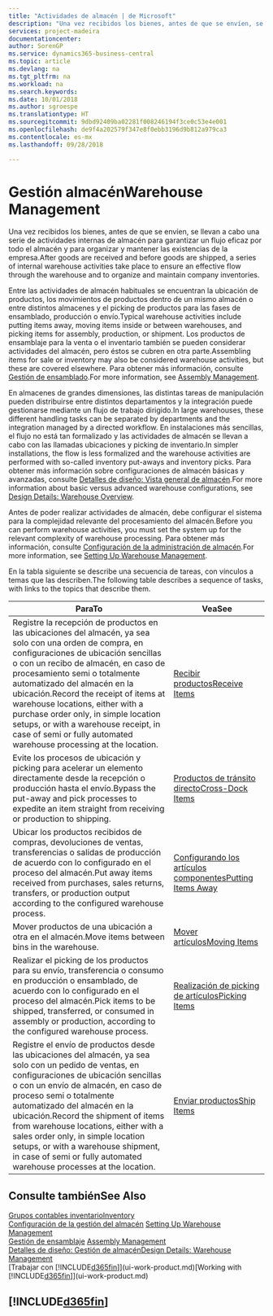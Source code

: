 ```yaml
---
title: "Actividades de almacén | de Microsoft"
description: "Una vez recibidos los bienes, antes de que se envíen, se llevan a cabo una serie de actividades internas de almacén para garantizar un flujo eficaz por todo el almacén y para organizar y mantener las existencias de la empresa."
services: project-madeira
documentationcenter: 
author: SorenGP
ms.service: dynamics365-business-central
ms.topic: article
ms.devlang: na
ms.tgt_pltfrm: na
ms.workload: na
ms.search.keywords: 
ms.date: 10/01/2018
ms.author: sgroespe
ms.translationtype: HT
ms.sourcegitcommit: 9dbd92409ba02281f008246194f3ce0c53e4e001
ms.openlocfilehash: de9f4a202579f347e8f0ebb3196d9b812a979ca3
ms.contentlocale: es-mx
ms.lasthandoff: 09/28/2018

---
```

# <a name="warehouse-management"></a><span data-ttu-id="e3bd1-103">Gestión almacén</span><span class="sxs-lookup"><span data-stu-id="e3bd1-103">Warehouse Management</span></span>
<span data-ttu-id="e3bd1-104">Una vez recibidos los bienes, antes de que se envíen, se llevan a cabo una serie de actividades internas de almacén para garantizar un flujo eficaz por todo el almacén y para organizar y mantener las existencias de la empresa.</span><span class="sxs-lookup"><span data-stu-id="e3bd1-104">After goods are received and before goods are shipped, a series of internal warehouse activities take place to ensure an effective flow through the warehouse and to organize and maintain company inventories.</span></span>

<span data-ttu-id="e3bd1-105">Entre las actividades de almacén habituales se encuentran la ubicación de productos, los movimientos de productos dentro de un mismo almacén o entre distintos almacenes y el picking de productos para las fases de ensamblado, producción o envío.</span><span class="sxs-lookup"><span data-stu-id="e3bd1-105">Typical warehouse activities include putting items away, moving items inside or between warehouses, and picking items for assembly, production, or shipment.</span></span> <span data-ttu-id="e3bd1-106">Los productos de ensamblaje para la venta o el inventario también se pueden considerar actividades del almacén, pero éstos se cubren en otra parte.</span><span class="sxs-lookup"><span data-stu-id="e3bd1-106">Assembling items for sale or inventory may also be considered warehouse activities, but these are covered elsewhere.</span></span> <span data-ttu-id="e3bd1-107">Para obtener más información, consulte [Gestión de ensamblado](assembly-assemble-items.md).</span><span class="sxs-lookup"><span data-stu-id="e3bd1-107">For more information, see [Assembly Management](assembly-assemble-items.md).</span></span>  

<span data-ttu-id="e3bd1-108">En almacenes de grandes dimensiones, las distintas tareas de manipulación pueden distribuirse entre distintos departamentos y la integración puede gestionarse mediante un flujo de trabajo dirigido.</span><span class="sxs-lookup"><span data-stu-id="e3bd1-108">In large warehouses, these different handling tasks can be separated by departments and the integration managed by a directed workflow.</span></span> <span data-ttu-id="e3bd1-109">En instalaciones más sencillas, el flujo no está tan formalizado y las actividades de almacén se llevan a cabo con las llamadas ubicaciones y picking de inventario.</span><span class="sxs-lookup"><span data-stu-id="e3bd1-109">In simpler installations, the flow is less formalized and the warehouse activities are performed with so-called inventory put-aways and inventory picks.</span></span> <span data-ttu-id="e3bd1-110">Para obtener más información sobre configuraciones de almacén básicas y avanzadas, consulte [Detalles de diseño: Vista general de almacén](design-details-warehouse-overview.md).</span><span class="sxs-lookup"><span data-stu-id="e3bd1-110">For more information about basic versus advanced warehouse configurations, see [Design Details: Warehouse Overview](design-details-warehouse-overview.md).</span></span>

<span data-ttu-id="e3bd1-111">Antes de poder realizar actividades de almacén, debe configurar el sistema para la complejidad relevante del procesamiento del almacén.</span><span class="sxs-lookup"><span data-stu-id="e3bd1-111">Before you can perform warehouse activities, you must set the system up for the relevant complexity of warehouse processing.</span></span> <span data-ttu-id="e3bd1-112">Para obtener más información, consulte [Configuración de la administración de almacén](warehouse-setup-warehouse.md).</span><span class="sxs-lookup"><span data-stu-id="e3bd1-112">For more information, see [Setting Up Warehouse Management](warehouse-setup-warehouse.md).</span></span>

 <span data-ttu-id="e3bd1-113">En la tabla siguiente se describe una secuencia de tareas, con vínculos a temas que las describen.</span><span class="sxs-lookup"><span data-stu-id="e3bd1-113">The following table describes a sequence of tasks, with links to the topics that describe them.</span></span>   

|<span data-ttu-id="e3bd1-114">**Para**</span><span class="sxs-lookup"><span data-stu-id="e3bd1-114">**To**</span></span>|<span data-ttu-id="e3bd1-115">**Vea**</span><span class="sxs-lookup"><span data-stu-id="e3bd1-115">**See**</span></span>|  
|------------|-------------|  
|<span data-ttu-id="e3bd1-116">Registre la recepción de productos en las ubicaciones del almacén, ya sea solo con una orden de compra, en configuraciones de ubicación sencillas o con un recibo de almacén, en caso de procesamiento semi o totalmente automatizado del almacén en la ubicación.</span><span class="sxs-lookup"><span data-stu-id="e3bd1-116">Record the receipt of items at warehouse locations, either with a purchase order only, in simple location setups, or with a warehouse receipt, in case of semi or fully automated warehouse processing at the location.</span></span>|[<span data-ttu-id="e3bd1-117">Recibir productos</span><span class="sxs-lookup"><span data-stu-id="e3bd1-117">Receive Items</span></span>](warehouse-how-receive-items.md)|
|<span data-ttu-id="e3bd1-118">Evite los procesos de ubicación y picking para acelerar un elemento directamente desde la recepción o producción hasta el envío.</span><span class="sxs-lookup"><span data-stu-id="e3bd1-118">Bypass the put-away and pick processes to expedite an item straight from receiving or production to shipping.</span></span>|[<span data-ttu-id="e3bd1-119">Productos de tránsito directo</span><span class="sxs-lookup"><span data-stu-id="e3bd1-119">Cross-Dock Items</span></span>](warehouse-how-to-cross-dock-items.md)|    
|<span data-ttu-id="e3bd1-120">Ubicar los productos recibidos de compras, devoluciones de ventas, transferencias o salidas de producción de acuerdo con lo configurado en el proceso del almacén.</span><span class="sxs-lookup"><span data-stu-id="e3bd1-120">Put away items received from purchases, sales returns, transfers, or production output according to the configured warehouse process.</span></span>|[<span data-ttu-id="e3bd1-121">Configurando los artículos componentes</span><span class="sxs-lookup"><span data-stu-id="e3bd1-121">Putting Items Away</span></span>](warehouse-put-away-items.md)|
|<span data-ttu-id="e3bd1-122">Mover productos de una ubicación a otra en el almacén.</span><span class="sxs-lookup"><span data-stu-id="e3bd1-122">Move items between bins in the warehouse.</span></span>|[<span data-ttu-id="e3bd1-123">Mover artículos</span><span class="sxs-lookup"><span data-stu-id="e3bd1-123">Moving Items</span></span>](warehouse-move-items.md)|
|<span data-ttu-id="e3bd1-124">Realizar el picking de los productos para su envío, transferencia o consumo en producción o ensamblado, de acuerdo con lo configurado en el proceso del almacén.</span><span class="sxs-lookup"><span data-stu-id="e3bd1-124">Pick items to be shipped, transferred, or consumed in assembly or production, according to the configured warehouse process.</span></span>|[<span data-ttu-id="e3bd1-125">Realización de picking de artículos</span><span class="sxs-lookup"><span data-stu-id="e3bd1-125">Picking Items</span></span>](warehouse-pick-items.md)|
|<span data-ttu-id="e3bd1-126">Registre el envío de productos desde las ubicaciones del almacén, ya sea solo con un pedido de ventas, en configuraciones de ubicación sencillas o con un envío de almacén, en caso de proceso semi o totalmente automatizado del almacén en la ubicación.</span><span class="sxs-lookup"><span data-stu-id="e3bd1-126">Record the shipment of items from warehouse locations, either with a sales order only, in simple location setups, or with a warehouse shipment, in case of semi or fully automated warehouse processes at the location.</span></span>|[<span data-ttu-id="e3bd1-127">Enviar productos</span><span class="sxs-lookup"><span data-stu-id="e3bd1-127">Ship Items</span></span>](warehouse-how-ship-items.md)|  

## <a name="see-also"></a><span data-ttu-id="e3bd1-128">Consulte también</span><span class="sxs-lookup"><span data-stu-id="e3bd1-128">See Also</span></span>  
[<span data-ttu-id="e3bd1-129">Grupos contables inventario</span><span class="sxs-lookup"><span data-stu-id="e3bd1-129">Inventory</span></span>](inventory-manage-inventory.md)  
<span data-ttu-id="e3bd1-130">[Configuración de la gestión del almacén](warehouse-setup-warehouse.md)   </span><span class="sxs-lookup"><span data-stu-id="e3bd1-130">[Setting Up Warehouse Management](warehouse-setup-warehouse.md)   </span></span>  
<span data-ttu-id="e3bd1-131">[Gestión de ensamblaje](assembly-assemble-items.md)  </span><span class="sxs-lookup"><span data-stu-id="e3bd1-131">[Assembly Management](assembly-assemble-items.md)  </span></span>  
[<span data-ttu-id="e3bd1-132">Detalles de diseño: Gestión de almacén</span><span class="sxs-lookup"><span data-stu-id="e3bd1-132">Design Details: Warehouse Management</span></span>](design-details-warehouse-management.md)  
<span data-ttu-id="e3bd1-133">[Trabajar con [!INCLUDE[d365fin](includes/d365fin_md.md)]](ui-work-product.md)</span><span class="sxs-lookup"><span data-stu-id="e3bd1-133">[Working with [!INCLUDE[d365fin](includes/d365fin_md.md)]](ui-work-product.md)</span></span>  

## [!INCLUDE[d365fin](includes/free_trial_md.md)]  
 

